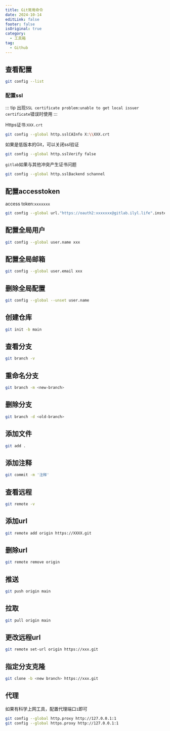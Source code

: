 ```yaml
---
title: Git常用命令
date: 2024-10-14
editLink: false
footer: false
isOriginal: true
category:
  - 工具箱
tag:
  - Github
---
```


## 查看配置

```bash
git config --list
```

### 配置ssl

::: tip
出现`SSL certificate problem:unable to get local issuer certificate`错误时使用
:::

Https证书:`XXX.crt`

```bash
git config --global http.sslCAInfo X:\\XXX.crt
```

如果是低版本的Git，可以关闭ssl验证

```bash
git config --global http.sslVerify false
```

`gitlab`如果与其他冲突产生证书问题

```bash
git config --global http.sslBackend schannel
```

## 配置accesstoken

access token:`xxxxxxx`

```bash
git config --global url."https://oauth2:xxxxxxx@gitlab.ilyl.life".insteadof "https://gitlab.ilyl.life"
```

## 配置全局用户

```bash
git config --global user.name xxx
```

## 配置全局邮箱

```bash
git config --global user.email xxx
```

## 删除全局配置

```bash
git config --global --unset user.name
```

## 创建仓库

```bash
git init -b main
```

## 查看分支

```bash
git branch -v
```

## 重命名分支

```bash
git branch -m <new-branch>
```

## 删除分支

```bash
git branch -d <old-branch>
```

## 添加文件

```bash
git add .
```

## 添加注释

```bash
git commit -m '注释'
```

## 查看远程

```bash
git remote -v
```

## 添加url

```bash
git remote add origin https://XXXX.git
```

## 删除url

```bash
git remote remove origin
```

## 推送

```bash
git push origin main
```

## 拉取

```bash
git pull origin main
```

## 更改远程url

```bash
git remote set-url origin https://xxx.git
```

## 指定分支克隆

```bash
git clone -b <new branch> https://xxx.git
```

## 代理

如果有科学上网工具，配置代理端口`1`即可

```bash
git config --global http.proxy http://127.0.0.1:1
git config --global https.proxy http://127.0.0.1:1
```